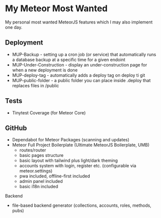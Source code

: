 # My Meteor Most Wanted
My personal most wanted MeteorJS features which I may also implement one day.


## Deployment

- MUP-Backup - setting up a cron job (or service) that automatically runs a database backup at a specific time for a given endoint
- MUP-Under-Construction - display an under-construction page for when a new deployment is done
- MUP-deploy-tag - automatically adds a deploy tag on deploy ti git
- MUP-public-folder - a public folder you can place inside .deploy that replaces files in /public

## Tests

- Tinytest Coverage (for Meteor Core)

## GitHub

- Dependabot for Meteor Packages (scanning and updates)
- Meteor Full Project Boilerplate (Ultimate MeteorJS Boilerplate, UMB)
	- routes/router
	- basic pages structure
	- basic layout with tailwind plus light/dark theming
	- accounts system with login, register etc. (configurable via meteor.settings)
	- pwa included, offline-first included
	- admin panel included
	- basic i18n included
	

Backend

- file-based backend generator (collections, accounts, roles, methods, pubs)
